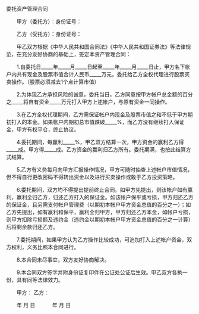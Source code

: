 



委托资产管理合同



 

　　甲方（委托方）：身份证号：

　　乙方（受托方）：身份证号：　　

　　甲乙双方根据《中华人民共和国合同法》《中华人民共和国证券法》等法律规范，在充分友好协商的基础上，签定本资产管理合同：

　　1.自委托日_____年_____月_____日起至_____年_____月_____日止，甲方名下帐户内共有现金及股票市值合计人民币_____万元，委托给乙方全权代理进行股票买卖操作。（股票必须减去1个点计算市值）

　　2.为体现乙方承担风险的诚意，委托当日，乙方同意按甲方帐户总金额的百分之_____将自有资金_____万元打入甲方上述帐户，与原有资金一同操作。

　　3.在乙方全权代理期间，乙方需保证帐户内现金及股票市值之和不低于甲方期初打入的本金。如果帐户内期初总市值跌破_____%，而乙方没有继续打入保证金，甲方有权平仓，终止协议。

　　4.委托期间，每赢利_____%，甲乙双方结算一次，甲方资金的赢利乙方得_____成。甲方得_____成。乙方资金的赢利归乙方所有。委托期满，也按此结算方式结算。

　　5.乙方有义务每月向甲方汇报操作情况，甲方可随时抽查上述帐户市值情况，但不得自行更改密码不得转出资金以及进行买卖操作或敢于乙方投资策略。

　　6.委托期间，双方均不得提出提前终止合同。如甲方先提出，则该帐户如有赢利，赢利全归乙方，归还乙方打入的保证金。如该帐户保平或亏损，甲方归还乙方的保证金，且另需支付帐户管理费（以期初本帐户甲方资金总值的百分之一）；如乙方先提出，如有赢利和保平，赢利全归甲方，甲方归还乙方本金，如帐户亏损，则甲方扣除亏损额及违约金（违约金以期初本帐户甲方资金总值的百分之一计算）后将剩余款归还乙方。

　　7.委托期间，如果甲方认为乙方操作比较成功，可追加打入上述帐户资金，双方权利，义务比照本合同进行。

　　8.本合同未尽事宜，双方友好协商解决。

　　9.本合同双方签字并附身份证复印件在公证处公证后生效。甲乙双方各执一份，具有同等法律效力。　　

　　甲方： 乙方：

　　年 月 日　　　 年 月 日